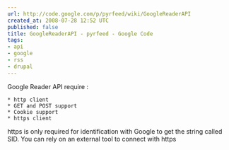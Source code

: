 ```yaml
---
url: http://code.google.com/p/pyrfeed/wiki/GoogleReaderAPI
created_at: 2008-07-28 12:52 UTC
published: false
title: GoogleReaderAPI - pyrfeed - Google Code
tags:
- api
- google
- rss
- drupal
---
```


Google Reader API require :

    * http client
    * GET and POST support
    * Cookie support
    * https client 

https is only required for identification with Google to get the string called SID. You can rely on an external tool to connect with https
